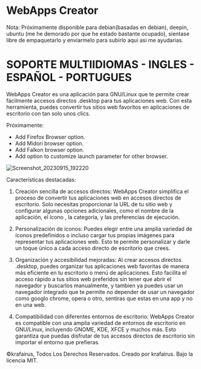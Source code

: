 # WebApps Creator
Nota: Próximamente disponible para debian(basadas en debian), deepin, ubuntu (me he demorado por que he estado bastante ocupado), sientase libre de empaquetarlo y enviarmelo para subirlo aqui asi me ayudarias.

# SOPORTE MULTIIDIOMAS - INGLES - ESPAÑOL - PORTUGUES

WebApps Creator es una aplicación para GNU/Linux que te permite crear fácilmente accesos directos .desktop para tus aplicaciones web. Con esta herramienta, puedes convertir tus sitios web favoritos en aplicaciones de escritorio con tan solo unos clics.

Próximamente:
- Add Firefox Browser option.
- Add Midori browser option.
- Add Falkon browser option.
- Add option to customize launch parameter   for other browser.

![Screenshot_20230915_192220](https://github.com/krafairus/webapps-creator-ui/assets/64279814/1d164cc0-a4ad-42fe-91b2-ebf5403bb884)

Características destacadas:

1. Creación sencilla de accesos directos: WebApps Creator simplifica el proceso de convertir tus aplicaciones web en accesos directos de escritorio. Solo necesitas proporcionar la URL de tu sitio web y configurar algunas opciones adicionales, como el nombre de la aplicación, el ícono , la categoria, y las preferencias de ejecución.

2. Personalización de íconos: Puedes elegir entre una amplia variedad de íconos predefinidos o incluso cargar tus propias imágenes para representar tus aplicaciones web. Esto te permite personalizar y darle un toque único a cada acceso directo de escritorio que crees.

3. Organización y accesibilidad mejoradas: Al crear accesos directos .desktop, puedes organizar tus aplicaciones web favoritas de manera más eficiente en tu escritorio o menú de aplicaciones. Esto facilita el acceso rápido a tus sitios web preferidos sin tener que abrir el navegador y buscarlos manualmente, y tambien ya puedes usar un navegador integrado que te permite no depender de usar un navegador como googlo chrome, opera o otro, sentiras que estas en una app y no en una web.

4. Compatibilidad con diferentes entornos de escritorio: WebApps Creator es compatible con una amplia variedad de entornos de escritorio en GNU/Linux, incluyendo GNOME, KDE, XFCE y muchos más. Esto garantiza que puedas disfrutar de tus accesos directos de escritorio sin importar el entorno que prefieras.

©krafairus, Todos Los Derechos Reservados. Creado por krafairus. Bajo la licencia MIT.
